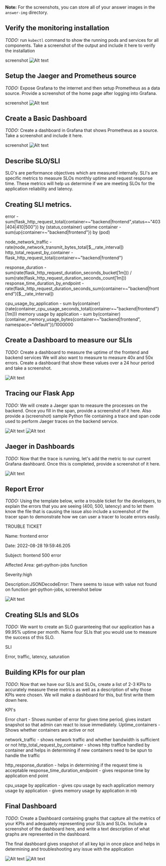 **Note:** For the screenshots, you can store all of your answer images in the `answer-img` directory.

## Verify the monitoring installation

*TODO:* run `kubectl` command to show the running pods and services for all components. Take a screenshot of the output and include it here to verify the installation

screenshot ![Alt text](answer-img/verify_monitoring_installation.png) 

## Setup the Jaeger and Prometheus source
*TODO:* Expose Grafana to the internet and then setup Prometheus as a data source. Provide a screenshot of the home page after logging into Grafana.


screenshot ![Alt text](answer-img/grafana_homepage.png) 

## Create a Basic Dashboard
*TODO:* Create a dashboard in Grafana that shows Prometheus as a source. Take a screenshot and include it here.


screenshot ![Alt text](answer-img/prometheus_datasource_grafana.png) 


## Describe SLO/SLI
SLO's are performance objectives which are measured internally. SLI's are specific metrics to measure SLOs monthly uptime and request response time. These metrics will help us determine if we are meeting SLOs for the application reliability and latency.


## Creating SLI metrics.

error - sum(flask_http_request_total{container=~"backend|frontend",status=~"403|404|410|500"}) by (status,container)
uptime container - sum(up{container=~"backend|frontend"}) by (pod)

node_network_traffic - rate(node_network_transmit_bytes_total[$__rate_interval])
http_total_request_by_container - flask_http_request_total{container=~"backend|frontend"}

response_duration -sum(rate(flask_http_request_duration_seconds_bucket[1m])) / sum(rate(flask_http_request_duration_seconds_count[1m]))
response_time_duration_by_endpoint - rate(flask_http_request_duration_seconds_sum{container=~"backend|frontend"}[$__rate_interval])


cpu_usage_by_application - sum by(container) (rate(container_cpu_usage_seconds_total{container=~"backend|frontend"}[1m]))
memory usage by application - sum by(container) (container_memory_usage_bytes{container=~"backend|frontend", namespace="default"})/1000000


## Create a Dashboard to measure our SLIs
*TODO:* Create a dashboard to measure the uptime of the frontend and backend services We will also want to measure to measure 40x and 50x errors. Create a dashboard that show these values over a 24 hour period and take a screenshot.


![Alt text](answer-img/Dashboard_Measure_SLI.png) 

## Tracing our Flask App
*TODO:*  We will create a Jaeger span to measure the processes on the backend. Once you fill in the span, provide a screenshot of it here. Also provide a (screenshot) sample Python file containing a trace and span code used to perform Jaeger traces on the backend service.

![Alt text](answer-img/Jaeger_span.png) 
![Alt text](answer-img/backend_code_tracing.png) 



## Jaeger in Dashboards
*TODO:* Now that the trace is running, let's add the metric to our current Grafana dashboard. Once this is completed, provide a screenshot of it here.

![Alt text](answer-img/Dashboard_Jaeger.png) 


## Report Error
*TODO:* Using the template below, write a trouble ticket for the developers, to explain the errors that you are seeing (400, 500, latency) and to let them know the file that is causing the issue also include a screenshot of the tracer span to demonstrate how we can user a tracer to locate errors easily.



TROUBLE TICKET

Name: frontend error

Date: 2022-08-28 19:59:46.205

Subject: frontend 500 error

Affected Area: get-python-jobs function

Severity:high

Description:JSONDecodeError: There seems to issue with value not found on function get-python-jobs, screenshot below

![Alt text](answer-img/error_description.png) 



## Creating SLIs and SLOs
*TODO:* We want to create an SLO guaranteeing that our application has a 99.95% uptime per month. Name four SLIs that you would use to measure the success of this SLO.

SLI

Error,
traffic,
latency,
saturation



## Building KPIs for our plan
*TODO*: Now that we have our SLIs and SLOs, create a list of 2-3 KPIs to accurately measure these metrics as well as a description of why those KPIs were chosen. We will make a dashboard for this, but first write them down here.

KPI's

Error chart - Shows number of error for given time period, gives instant snapshot so that admin can react to issue immediately.
Uptime_containers - Shows whether containers are active or not

network_traffic - shows network traffic and whether bandwidth is sufficient or not
http_total_request_by_container - shows http traffice handled by container and helps in determining if new containers need to be spun to handle the   traffic

http_response_duration - helps in determining if the request time is acceptable
response_time_duration_endpoint - gives response time by application end point

cpu_usage by application - gives cpu usage by each application
memory usage by application - gives memory usage by application in mb



## Final Dashboard
*TODO*: Create a Dashboard containing graphs that capture all the metrics of your KPIs and adequately representing your SLIs and SLOs. Include a screenshot of the dashboard here, and write a text description of what graphs are represented in the dashboard.  

The final dashboard gives snapshot of all key kpi in once place and helps in determining and troubleshooting any issue with the application

![Alt text](answer-img/Final_dashboard_1.png) 
![Alt text](answer-img/Final_dashboard_2.png) 
